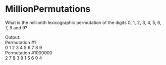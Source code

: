 # MillionPermutations
What is the millionth lexicographic permutation of the digits 0, 1, 2, 3, 4, 5, 6, 7, 8 and 9?

Output:   
Permutation #1   
0 1 2 3 4 5 6 7 8 9    
Permutation #1000000   
2 7 8 3 9 1 5 6 0 4 
